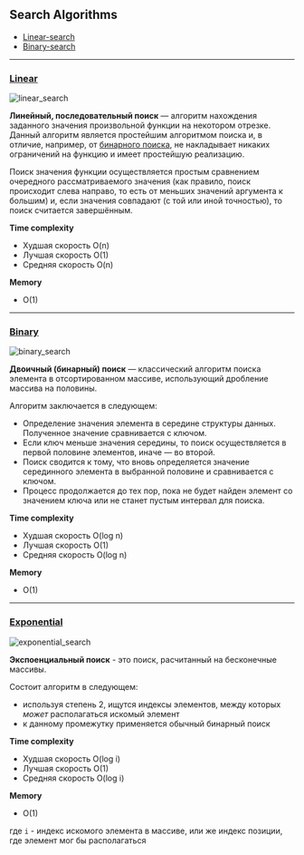 ## Search Algorithms

* [Linear-search](#linear)
* [Binary-search](#binary)

* * *

[<h3 id="linear">Linear</h3>](./linear_search.rs)

![linear_search][linear_image]

**Линейный, последовательный поиск** — алгоритм нахождения заданного значения произвольной функции на некотором отрезке. Данный алгоритм является простейшим алгоритмом поиска и, в отличие, например, от [бинарного поиска](#binary), не накладывает никаких ограничений на функцию и имеет простейшую реализацию. 

Поиск значения функции осуществляется простым сравнением очередного рассматриваемого значения (как правило, поиск происходит слева направо, то есть от меньших значений аргумента к большим) и, если значения совпадают (с той или иной точностью), то поиск считается завершённым.

__Time complexity__
* Худшая скорость O(n)
* Лучшая скорость O(1)
* Средняя скорость O(n)

__Memory__
* O(1)

* * *

[<h3 id="binary">Binary</h3>](./binary_search.rs)

![binary_search][binary_image]

**Двоичный (бинарный) поиск** — классический алгоритм поиска элемента в отсортированном массиве, использующий дробление массива на половины.

Алгоритм заключается в следующем:
* Определение значения элемента в середине структуры данных. Полученное значение сравнивается с ключом.
* Если ключ меньше значения середины, то поиск осуществляется в первой половине элементов, иначе — во второй.
* Поиск сводится к тому, что вновь определяется значение серединного элемента в выбранной половине и сравнивается с ключом.
* Процесс продолжается до тех пор, пока не будет найден элемент со значением ключа или не станет пустым интервал для поиска.

__Time complexity__
* Худшая скорость O(log n)
* Лучшая скорость O(1)
* Средняя скорость O(log n)

__Memory__
* O(1)

* * *

[<h3 id="exponential">Exponential</h3>](./exponential_search.rs)

![exponential_search][exponential_image]

**Экспоенциальный поиск** - это поиск, расчитанный на бесконечные массивы.

Состоит алгоритм в следующем:
* используя степень 2, ищутся индексы элементов, между которых _может_ располагаться искомый элемент
* к данному промежутку применяется обычный бинарный поиск

__Time complexity__
* Худшая скорость O(log i)
* Лучшая скорость O(1)
* Средняя скорость O(log i)

__Memory__
* O(1)

где `i` - индекс искомого элемента в массиве, или же индекс позиции, где элемент мог бы располагаться

<!--
IMAGE_ID
-->

[linear_image]: https://camo.githubusercontent.com/5cfe6f9610708af79ad630ab47faf788eb600b6dfe543903492675780aecc11d/68747470733a2f2f7777772e7475746f7269616c73706f696e742e636f6d2f646174615f737472756374757265735f616c676f726974686d732f696d616765732f6c696e6561725f7365617263682e676966 "Linear Search"
[binary_image]: https://upload.wikimedia.org/wikipedia/commons/8/83/Binary_Search_Depiction.svg "Binary Search"
[exponential_image]: https://upload.wikimedia.org/wikipedia/commons/4/45/Exponential_search.svg "Exponential Search"